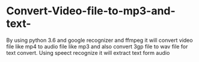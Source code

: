 # Convert-Video-file-to-mp3-and-text-
By using python 3.6 and google recognizer and ffmpeg it will convert video file like mp4 to audio file like mp3 and also convert 3gp file to wav file for text convert. Using speect recognize it will extract text form audio 
